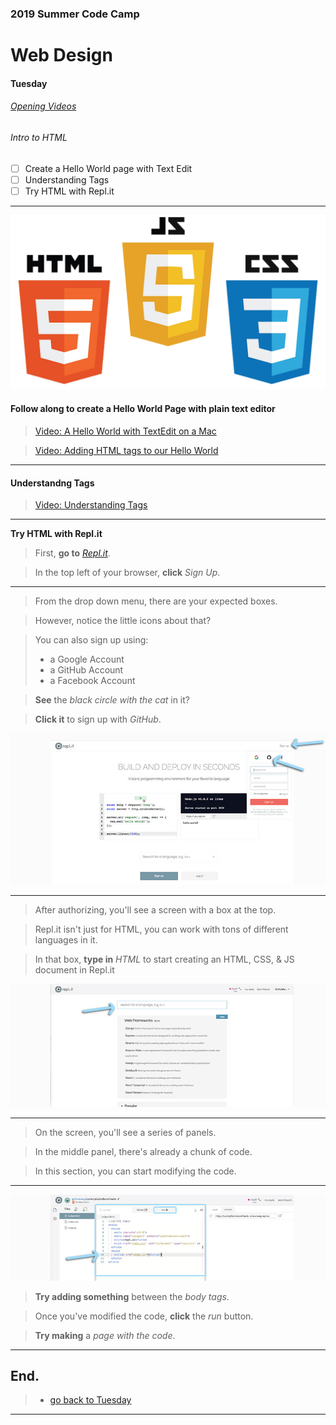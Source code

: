 ### 2019 Summer Code Camp
# Web Design

#### Tuesday

###### [Opening Videos](tuesday-opening-videos.md)

###### Intro to HTML

- [ ] Create a Hello World page with Text Edit
- [ ] Understanding Tags
- [ ] Try HTML with Repl.it

***

![Image of HTML JS and CSS logos](../web-langs.jpeg)

#### Follow along to create a Hello World Page with plain text editor

> [Video: A Hello World with TextEdit on a Mac](https://www.youtube.com/watch?v=M86sqTkw1Ek)

> [Video: Adding HTML tags to our Hello World](https://www.youtube.com/watch?v=QjkobGJjFSE)

***

#### Understandng Tags

> [Video: Understanding Tags](https://www.youtube.com/watch?v=208a6ZLpEgw)


***

**Try HTML with Repl.it** 

> First, **go to** *[Repl.it](https://repl.it)*.

> In the top left of your browser, **click** *Sign Up*.

***

> From the drop down menu, there are your expected boxes.

> However, notice the little icons about that?

> You can also sign up using: 
> - a Google Account
> - a GitHub Account
> - a Facebook Account

> **See** the *black circle with the cat* in it?

> **Click it** to sign up with *GitHub*.

![image of Repl.it](images/replit01.jpg)

***

> After authorizing, you'll see a screen with a box at the top.

> Repl.it isn't just for HTML, you can work with tons of different languages in it.

> In that box, **type in** *HTML* to start creating an HTML, CSS, & JS document in Repl.it

![image of Repl.it](images/replit02.jpg)

***

> On the screen, you'll see a series of panels.

> In the middle panel, there's already a chunk of code.

> In this section, you can start modifying the code. 

***

![image of Repl.it](images/replit03.jpg)

> **Try adding something** between the *body tags*.

> Once you've modified the code, **click** the *run* button.

> **Try making** a *page with the code*.

***

## End.

> - [go back to Tuesday](tuesday.md)

***
